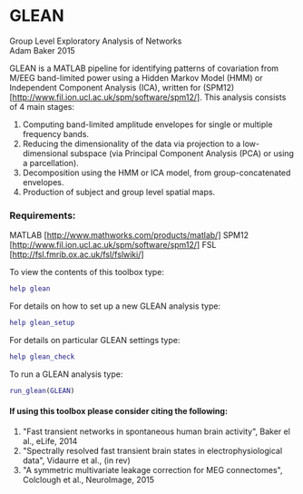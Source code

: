# GLEAN

Group Level Exploratory Analysis of Networks                              
Adam Baker 2015

GLEAN is a MATLAB pipeline for identifying patterns of covariation from M/EEG band-limited power using a Hidden Markov Model (HMM) or Independent Component Analysis (ICA), written for (SPM12)[http://www.fil.ion.ucl.ac.uk/spm/software/spm12/]. This analysis consists of 4 main stages:

1. Computing band-limited amplitude envelopes for single or multiple frequency bands.
2. Reducing the dimensionality of the data via projection to a low-dimensional subspace (via Principal Component Analysis (PCA) or using a parcellation).
3. Decomposition using the HMM or ICA model, from group-concatenated envelopes.
4. Production of subject and group level spatial maps.

### Requirements:
MATLAB [http://www.mathworks.com/products/matlab/]
SPM12 [http://www.fil.ion.ucl.ac.uk/spm/software/spm12/]
FSL  [http://fsl.fmrib.ox.ac.uk/fsl/fslwiki/]

To view the contents of this toolbox type:
```matlab
help glean
```
For details on how to set up a new GLEAN analysis type:
```matlab
help glean_setup
```
For details on particular GLEAN settings type:
```matlab
help glean_check
```
To run a GLEAN analysis type:
```matlab
run_glean(GLEAN)
```

#### If using this toolbox please consider citing the following:

1. "Fast transient networks in spontaneous human brain activity", Baker el al., eLife, 2014
2. "Spectrally resolved fast transient brain states in electrophysiological data", Vidaurre et al., (in rev) 
3. "A symmetric multivariate leakage correction for MEG connectomes", Colclough et al., NeuroImage, 2015
